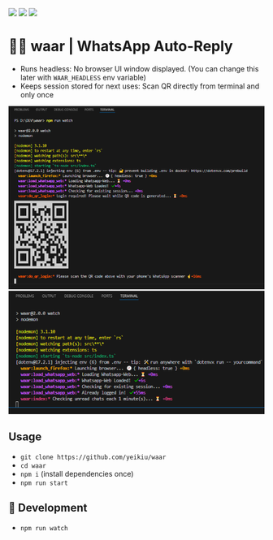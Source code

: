 <img src=".ci_badges/npm-version-badge.svg" /> <img src=".ci_badges/npm-dependencies-badge.svg" /> <img src=".ci_badges/npm-devdependencies-badge.svg" />

# 🤖💬 waar | WhatsApp Auto-Reply

- Runs headless: No browser UI window displayed. (You can change this later with `WAAR_HEADLESS` env variable) 
- Keeps session stored for next uses: Scan QR directly from terminal and only once

<img src=".github/waar_demo_1.png" />

<img src=".github/waar_demo_2.png" />


## Usage

- `git clone https://github.com/yeikiu/waar`
- `cd waar`
- `npm i` (install dependencies once)
- `npm run start`


## 📝 Development

- `npm run watch`
